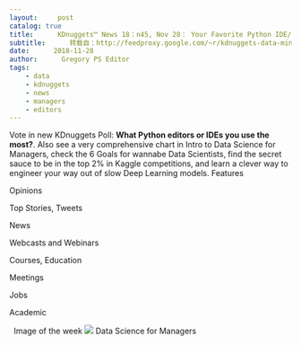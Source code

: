 ```yaml
---
layout:     post
catalog: true
title:      KDnuggets™ News 18：n45, Nov 28： Your Favorite Python IDE/editor? Intro to Data Science for Managers
subtitle:      转载自：http://feedproxy.google.com/~r/kdnuggets-data-mining-analytics/~3/JW6t0bo0l9c/n45.html
date:      2018-11-28
author:      Gregory PS Editor
tags:
    - data
    - kdnuggets
    - news
    - managers
    - editors
---
```


Vote in new KDnuggets Poll: **What Python editors or IDEs you use the most?**. Also see a very comprehensive chart in Intro to Data Science for Managers, check the 6 Goals for wannabe Data Scientists, find the secret sauce to be in the top 2% in Kaggle competitions, and learn a clever way to engineer your way out of slow Deep Learning models.
Features

Opinions

Top Stories, Tweets

News

Webcasts and Webinars

Courses, Education

Meetings

Jobs

Academic



  Image of the week
![](https://activewizards.com/assets/components/phpthumbof/cache/cw-blog-managers01-1422.c6a4bdfdc9d50a1690c014142e112e43.jpg)
Data Science for Managers 






